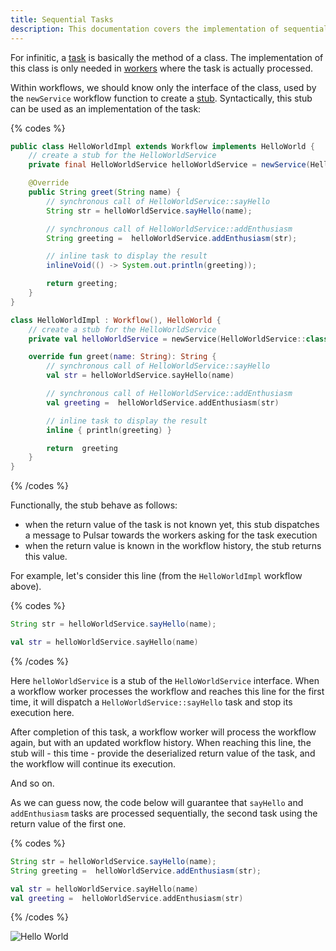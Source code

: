 ```yaml
---
title: Sequential Tasks
description: This documentation covers the implementation of sequential tasks within workflows, showcasing how tasks are executed one after another, with practical examples.
---
```

For infinitic, a [task](/docs/services/syntax) is basically the method of a class. The implementation of this class is only needed in [workers](/docs/services/workers) where the task is actually processed.

Within workflows, we should know only the interface of the class, used by the `newService` workflow function to create a [stub](https://en.wikipedia.org/wiki/Method_stub). Syntactically, this stub can be used as an implementation of the task:

{% codes %}

```java
public class HelloWorldImpl extends Workflow implements HelloWorld {
    // create a stub for the HelloWorldService
    private final HelloWorldService helloWorldService = newService(HelloWorldService.class);

    @Override
    public String greet(String name) {
        // synchronous call of HelloWorldService::sayHello
        String str = helloWorldService.sayHello(name);

        // synchronous call of HelloWorldService::addEnthusiasm
        String greeting =  helloWorldService.addEnthusiasm(str);

        // inline task to display the result
        inlineVoid(() -> System.out.println(greeting));

        return greeting;
    }
}
```

```kotlin
class HelloWorldImpl : Workflow(), HelloWorld {
    // create a stub for the HelloWorldService
    private val helloWorldService = newService(HelloWorldService::class.java)

    override fun greet(name: String): String {
        // synchronous call of HelloWorldService::sayHello
        val str = helloWorldService.sayHello(name)

        // synchronous call of HelloWorldService::addEnthusiasm
        val greeting =  helloWorldService.addEnthusiasm(str)

        // inline task to display the result
        inline { println(greeting) }

        return  greeting
    }
}
```

{% /codes %}

Functionally, the stub behave as follows:

- when the return value of the task is not known yet, this stub dispatches a message to Pulsar towards the workers asking for the task execution
- when the return value is known in the workflow history, the stub returns this value.

For example, let's consider this line (from the `HelloWorldImpl` workflow above).

{% codes %}

```java
String str = helloWorldService.sayHello(name);
```

```kotlin
val str = helloWorldService.sayHello(name)
```

{% /codes %}

Here `helloWorldService` is a stub of the `HelloWorldService` interface. When a workflow worker processes the workflow and reaches this line for the first time, it will dispatch a `HelloWorldService::sayHello` task and stop its execution here.

After completion of this task, a workflow worker will process the workflow again, but with an updated workflow history. When reaching this line, the stub will - this time - provide the deserialized return value of the task, and the workflow will continue its execution.

And so on.

As we can guess now, the code below will guarantee that `sayHello` and `addEnthusiasm` tasks are processed sequentially, the second task using the return value of the first one.

{% codes %}

```java
String str = helloWorldService.sayHello(name);
String greeting =  helloWorldService.addEnthusiasm(str);
```

```kotlin
val str = helloWorldService.sayHello(name)
val greeting =  helloWorldService.addEnthusiasm(str)
```

{% /codes %}

![Hello World](/img/hello-world@2x.png)
